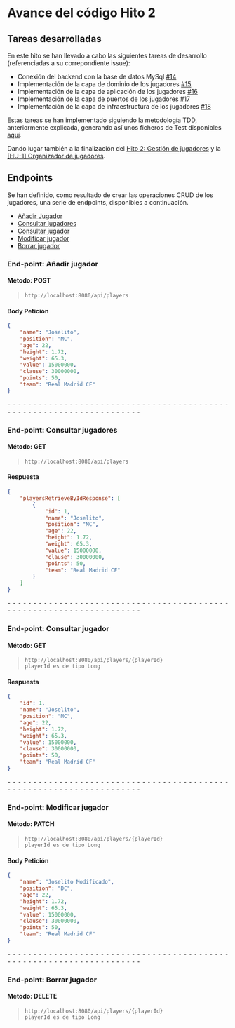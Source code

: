 # Avance del código Hito 2
## Tareas desarrolladas
En este hito se han llevado a cabo las siguientes tareas de desarrollo (referenciadas a su correpondiente issue):
- Conexión del backend con la base de datos MySql [#14](https://github.com/Josejc2001/MUII_CC-23-24/issues/14)
- Implementación de la capa de dominio de los jugadores [#15](https://github.com/Josejc2001/MUII_CC-23-24/issues/15)
- Implementación de la capa de aplicación de los jugadores [#16](https://github.com/Josejc2001/MUII_CC-23-24/issues/16)
- Implementación de la capa de puertos de los jugadores [#17](https://github.com/Josejc2001/MUII_CC-23-24/issues/17)
- Implementación de la capa de infraestructura de los jugadores [#18](https://github.com/Josejc2001/MUII_CC-23-24/issues/18)

Estas tareas se han implementado siguiendo la metodología TDD, anteriormente explicada, generando así unos ficheros de Test disponibles [aquí](../../backend/src/test/java/com/royalfantasy/backend/).

Dando lugar también a la finalización del [Hito 2: Gestión de jugadores](https://github.com/Josejc2001/MUII_CC-23-24/milestone/2) y la [[HU-1] Organizador de jugadores](https://github.com/Josejc2001/MUII_CC-23-24/issues/1).

## Endpoints
Se han definido, como resultado de crear las operaciones CRUD de los jugadores, una serie de endpoints, disponibles a continuación.

- [Añadir Jugador](#end-point-añadir-jugador)
- [Consultar jugadores](#end-point-consultar-jugadores)
- [Consultar jugador](#end-point-consultar-jugador)
- [Modificar jugador](#end-point-modificar-jugador)
- [Borrar jugador](#end-point-borrar-jugador)

### End-point: Añadir jugador

#### Método: POST
>```
>http://localhost:8080/api/players
>```
#### Body Petición
``` json
{
    "name": "Joselito",
    "position": "MC",
    "age": 22,
    "height": 1.72,
    "weight": 65.3,
    "value": 15000000,
    "clause": 30000000,
    "points": 50,
    "team": "Real Madrid CF"
}
```

⁃ ⁃ ⁃ ⁃ ⁃ ⁃ ⁃ ⁃ ⁃ ⁃ ⁃ ⁃ ⁃ ⁃ ⁃ ⁃ ⁃ ⁃ ⁃ ⁃ ⁃ ⁃ ⁃ ⁃ ⁃ ⁃ ⁃ ⁃ ⁃ ⁃ ⁃ ⁃ ⁃ ⁃ ⁃ ⁃ ⁃ ⁃ ⁃ ⁃ ⁃ ⁃ ⁃ ⁃ ⁃ ⁃ ⁃ ⁃ ⁃ ⁃ ⁃ ⁃ ⁃ ⁃ ⁃ ⁃ ⁃ ⁃ ⁃ ⁃ ⁃ ⁃ ⁃ ⁃ ⁃ ⁃ ⁃ ⁃ ⁃
### End-point: Consultar jugadores

#### Método: GET
>```
>http://localhost:8080/api/players
>```
#### Respuesta
``` json
{
    "playersRetrieveByIdResponse": [
        {
            "id": 1,
            "name": "Joselito",
            "position": "MC",
            "age": 22,
            "height": 1.72,
            "weight": 65.3,
            "value": 15000000,
            "clause": 30000000,
            "points": 50,
            "team": "Real Madrid CF"
        }
    ]
}
```
⁃ ⁃ ⁃ ⁃ ⁃ ⁃ ⁃ ⁃ ⁃ ⁃ ⁃ ⁃ ⁃ ⁃ ⁃ ⁃ ⁃ ⁃ ⁃ ⁃ ⁃ ⁃ ⁃ ⁃ ⁃ ⁃ ⁃ ⁃ ⁃ ⁃ ⁃ ⁃ ⁃ ⁃ ⁃ ⁃ ⁃ ⁃ ⁃ ⁃ ⁃ ⁃ ⁃ ⁃ ⁃ ⁃ ⁃ ⁃ ⁃ ⁃ ⁃ ⁃ ⁃ ⁃ ⁃ ⁃ ⁃ ⁃ ⁃ ⁃ ⁃ ⁃ ⁃ ⁃ ⁃ ⁃ ⁃ ⁃ ⁃
### End-point: Consultar jugador

#### Método: GET
>```
>http://localhost:8080/api/players/{playerId}
>playerId es de tipo Long
>```
#### Respuesta
``` json
{
    "id": 1,
    "name": "Joselito",
    "position": "MC",
    "age": 22,
    "height": 1.72,
    "weight": 65.3,
    "value": 15000000,
    "clause": 30000000,
    "points": 50,
    "team": "Real Madrid CF"
}
```
⁃ ⁃ ⁃ ⁃ ⁃ ⁃ ⁃ ⁃ ⁃ ⁃ ⁃ ⁃ ⁃ ⁃ ⁃ ⁃ ⁃ ⁃ ⁃ ⁃ ⁃ ⁃ ⁃ ⁃ ⁃ ⁃ ⁃ ⁃ ⁃ ⁃ ⁃ ⁃ ⁃ ⁃ ⁃ ⁃ ⁃ ⁃ ⁃ ⁃ ⁃ ⁃ ⁃ ⁃ ⁃ ⁃ ⁃ ⁃ ⁃ ⁃ ⁃ ⁃ ⁃ ⁃ ⁃ ⁃ ⁃ ⁃ ⁃ ⁃ ⁃ ⁃ ⁃ ⁃ ⁃ ⁃ ⁃ ⁃ ⁃
### End-point: Modificar jugador

#### Método: PATCH
>```
>http://localhost:8080/api/players/{playerId}
>playerId es de tipo Long
>```
#### Body Petición
``` json
{
    "name": "Joselito Modificado",
    "position": "DC",
    "age": 22,
    "height": 1.72,
    "weight": 65.3,
    "value": 15000000,
    "clause": 30000000,
    "points": 50,
    "team": "Real Madrid CF"
}
```

⁃ ⁃ ⁃ ⁃ ⁃ ⁃ ⁃ ⁃ ⁃ ⁃ ⁃ ⁃ ⁃ ⁃ ⁃ ⁃ ⁃ ⁃ ⁃ ⁃ ⁃ ⁃ ⁃ ⁃ ⁃ ⁃ ⁃ ⁃ ⁃ ⁃ ⁃ ⁃ ⁃ ⁃ ⁃ ⁃ ⁃ ⁃ ⁃ ⁃ ⁃ ⁃ ⁃ ⁃ ⁃ ⁃ ⁃ ⁃ ⁃ ⁃ ⁃ ⁃ ⁃ ⁃ ⁃ ⁃ ⁃ ⁃ ⁃ ⁃ ⁃ ⁃ ⁃ ⁃ ⁃ ⁃ ⁃ ⁃ ⁃
### End-point: Borrar jugador

#### Método: DELETE
>```
>http://localhost:8080/api/players/{playerId}
>playerId es de tipo Long
>```